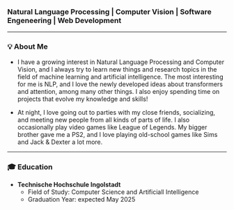 ### Natural Language Processing | Computer Vision | Software Engeneering | Web Development
---
### 💡 About Me
- I have a growing interest in Natural Language Processing and Computer Vision, and I always try to learn new things and research topics in the field of machine learning and artificial intelligence. The most interesting for me is NLP, and I love the newly developed ideas about transformers and attention, among many other things. I also enjoy spending time on projects that evolve my knowledge and skills!

- At night, I love going out to parties with my close friends, socializing, and meeting new people from all kinds of parts of life. I also occasionally play video games like League of Legends. My bigger brother gave me a PS2, and I love playing old-school games like Sims and Jack & Dexter a lot more. 
---
<!-- ### 🛠️ Technologies & Tools
- **Languages:** Python, JavaScript, Java, HTML & CSS , SQL and I always try to learn more languages and expand my abilities 
- **Frameworks/Libraries:** PyTorch, Albumentations, TensorFlow, Scikit-learn, Keras, Matplotlib, Pandas, Numpy, Django, MongoDB
- **Tools:** Jupyter, ChatGPT and more. (за ся толкоз) -->
### 🎓 Education
- **Technische Hochschule Ingolstadt**
  - Field of Study: Computer Science and Artificiall Intelligence
  - Graduation Year: expected May 2025
